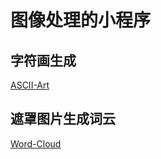 # 图像处理的小程序

## 字符画生成
[ASCII-Art](ASCII-ART/README.md)

## 遮罩图片生成词云
[Word-Cloud](Word-Cloud/README.md)

